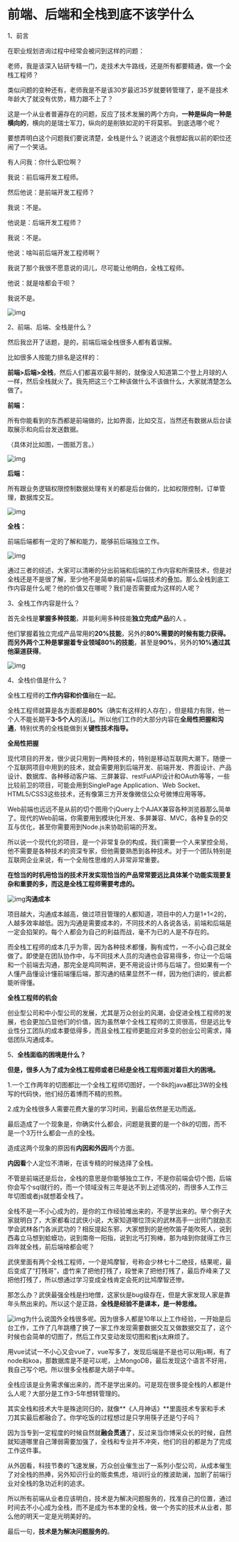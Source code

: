 # 前端、后端和全栈到底不该学什么

1、前言

在职业规划咨询过程中经常会被问到这样的问题：

老师，我是该深入钻研专精一门，走技术大牛路线，还是所有都要精通，做一个全栈工程师？

类似问题的变种还有，老师我是不是该30岁最迟35岁就要转管理了，是不是技术年龄大了就没有优势，精力跟不上了？

这是一个从业者普遍存在的问题，反应了技术发展的两个方向，**一种是纵向一种是横向的**，横向的是瑞士军刀，纵向的是削铁如泥的干将莫邪。 到底选哪个呢？

要想弄明白这个问题我们要说清楚，全栈是什么？说道这个我想起我以前的职位还闹了一个笑话。

有人问我：你什么职位啊？

我说：前后端开发工程师。

然后他说：是前端开发工程师？

我说：不是。

他说是：后端开发工程师？

我说：不是。

他说：啥叫前后端开发工程师啊？

我说了那个我很不愿意说的词儿，尽可能让他明白，全栈工程师。

他说：就是啥都会干呗？

我说不是。

![img](assets/20180717131156640.jpg)

2、前端、后端、全栈是什么？

然后我岔开了话题，是的，前端后端全栈很多人都有着误解。

比如很多人按能力排名是这样的：

**前端>后端>全栈**，然后人们都喜欢最牛掰的，就像没人知道第二个登上月球的人一样，然后全栈就火了。我先把这三个工种该做什么不该做什么，大家就清楚怎么做了。

**前端：**

所有你能看到的东西都是前端做的，比如界面，比如交互，当然还有数据从后台读取展示和向后台发送数据。

（具体对比如图，一图抵万言。）

 

![img](assets/20180717131156659.jpg)

**后端：**

所有跟业务逻辑权限控制数据处理有关的都是后台做的，比如权限控制，订单管理，数据库交互。

 

![img](assets/20180717131156754.jpg)

**全栈：**

前端后端都有一定的了解和能力，能够前后端独立工作。

 

![img](assets/201807171311579.jpg)

通过三者的综述，大家可以清晰的分出前端和后端的工作内容和所需技术，但是对全栈还是不是很了解，至少他不是简单的前端+后端技术的叠加。那么全栈到底工作内容是什么呢？他的价值又在哪呢？我们是否需要成为这样的人呢？

3、全栈工作内容是什么？

首先全栈是**掌握多种技能**，并能利用多种技能**独立完成产品**的人 。

他们掌握着独立完成产品常用的**20%技能**，另外的**80%**需要的时候有能力获得。而另外两个工种是掌握着**专业领域80%的技能**，甚至是**90%**，另外的**10%通过其他渠道获得**。

 

![img](assets/2018071713115735.jpg)

4、全栈价值是什么？

全栈工程师的**工作内容和价值**融在一起。

全栈工程师就算是各方面都是**80%**（确实有这样的人存在），但是精力有限，他一个人不能长期干**3-5个人**的活儿。所以他们工作的大部分内容在**全局性把握和沟通**，特别优秀的全栈能做到关**键性技术指导。**

**全局性把握**

现代项目的开发，很少说只用到一两种技术的，特别是移动互联网大潮下。随便一个互联网项目中用到的技术，就会需要用到后端开发、前端开发、界面设计、产品设计、数据库、各种移动客户端、三屏兼容、restFulAPI设计和OAuth等等，一些比较前卫的项目，可能会用到SinglePage Application、Web Socket、HTML5/CSS3这些技术，还有像第三方开发像微信公众号微博应用等等。

Web前端也远远不是从前的切个图用个jQuery上个AJAX兼容各种浏览器那么简单了。现代的Web前端，你需要用到模块化开发、多屏兼容、MVC，各种复杂的交互与优化，甚至你需要用到Node.js来协助前端的开发。

所以说一个现代化的项目，是一个非常复杂的构成，我们需要一个人来掌控全局，他不需要是各种技术的资深专家，但他需要熟悉到各种技术。对于一个团队特别是互联网企业来说，有一个全局性思维的人非常非常重要。

**在恰当的时机用恰当的技术开发实现恰当的产品常常要远比具体某个功能实现要复杂和重要的多，而这是全栈工程师需要考虑的。**

![img](assets/2018071713115743.jpg)**沟通成本**

项目越大，沟通成本越高，做过项目管理的人都知道，项目中的人力是1+1<2的，人越多效率越低。因为沟通是需要成本的，不同技术的人各说各话，前端和后端是一定会掐架的。每个人都会为自己的利益而战，毫不为已的人是不存在的。

而全栈工程师的成本几乎为零，因为各种技术都懂，胸有成竹，一不小心自己就全做了。即使是在团队协作中，与不同技术人员的沟通也会容易得多，你让一个后端和一个前端去沟通，那完全是鸡同鸭讲，更不用说设计师与后端了。但如果有一个人懂产品懂设计懂前端懂后端，那沟通的结果显然不一样，因为他们讲的，彼此都能听得懂。

**全栈工程师的机会**

创业型公司和中小型公司的发展，尤其是万众创业的风潮，会促进全栈工程师的发展，也会更加凸显他们的价值，因为虽然单个全栈工程师的工资很高，但是远比专业性分工团队的成本要低得多，而且全栈工程师更能应对多变的创业公司需求，降低团队沟通成本。

5、**全栈面临的困境是什么？**

**但是，很多人为了成为全栈工程师或者已经是全栈工程师面对着巨大的困境。**

1.一个工作两年的切图都比一个全栈工程师切图好，一个8k的java都比3W的全栈写的代码快，他们经历着博而不精的煎熬。

2.成为全栈很多人需要花费大量的学习时间，到最后依然是无功而返。

最后造成了一个现象是，你确实什么都会，问题是我要的是一个8k的切图，而不是一个3万什么都会一点的全栈。

造成这两个现象的原因有**内因和外因**两个方面。

**内因看**个人定位不清晰，在该专精的时候选择了全栈。

不管是前端还是后台，全栈的意思是你能够独立工作，不是你前端会切个图，后端你会写个sql就行的，而一个领域没有三年是达不到上述情况的，而很多人工作三年切图或者js就想着全栈了。

全栈不是一不小心成为的，是你的工作经验堆出来的，不是学出来的。举个例子大家就明白了，大家都看过武侠小说，大家知道哪位顶尖的武林高手一出师门就励志学会武林各门各派武功的？相反提起东邪，大家想到的是他吹笛子能吹死人，说到西毒立马想到蛤蟆功，说到南帝一阳指，说到北丐打狗棒，那为啥到你就得工作三四年就全栈，前后端啥都会呢？

武侠里面有两个全栈工程师，一个是鸠摩智，号称会少林七十二绝技，结果呢，最后变成了“打残哥”，虚竹来了把他打残了，段誉来了把他打残了，最后乔峰来了又把他打残了，所以想通过学习变成全栈肯定会死的比鸠摩智还惨。

那怎么办？武侠最强全栈是扫地僧，这家伙是bug级存在，但是大家发现人家是靠年头熬出来的。所以这个是正路，**全栈是经验不是课本，是一种思维。**

 

![img](assets/2018071713115782.jpg)为什么说国外全栈很多呢。因为很多人都是10年以上工作经验，一开始是后台工作，工作了几年跳槽了换了一家工作发现需要数据交互又做数据交互了，这个时候也会简单的切图了，然后工作又变动发现切图和套js太麻烦了。

用vue试试一不小心又会vue了，vue写多了，发现后端是不是也可以用js啊，有了node和koa，那数据库是不是可以呢，上MongoDB，最后发现这个语言不好用，我自己写个吧。所以很多全栈都是大胡子中年。

全栈应该是业务需求催出来的，而不是学出来的。可是现在很多提全栈的人都是什么人呢？大部分是工作3-5年想转管理的。

其实全栈和技术大牛是殊途同归的，就像**《人月神话》**里面技术专家和手术刀其实最后都融合了。你学吃饭的过程想过是只学用筷子还是勺子吗？

因为当专到一定程度的时候自然就**融会贯通**了，反过来当你博采众长的时候，自然就知道哪里自己薄弱需要加强了，全栈和专业并不冲突，他们的目的都是为了完成工作这件事。

从外因看，‍科技节奏的飞速发展，万众创业催生出了一系列小型公司，‍从成本催生了对全栈的热捧，另外知识行业的贩卖焦虑，培训行业的推波助澜，‍加剧了前端行业对全栈的急功近利的追求。

所以所有前端从业者应该明白，技术是为解决问题服务的，找准自己的位置，通过时间去不小心成为全栈，而不是成为书本里的全栈，做一个务实的技术从业者，那么他的明天一定是光明美好的。

最后一句，**技术是为解决问题服务的**。